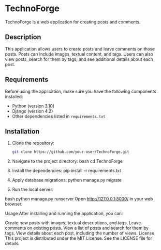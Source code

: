 # TechnoForge

TechnoForge is a web application for creating posts and comments.

## Description

This application allows users to create posts and leave comments on those posts. Posts can include images, textual content, and tags. Users can also view posts, search for them by tags, and see additional details about each post.

## Requirements

Before using the application, make sure you have the following components installed:

- Python (version 3.10)
- Django (version 4.2)
- Other dependencies listed in `requirements.txt`

## Installation

1. Clone the repository:

   ```bash
   git clone https://github.com/your-user/TechnoForge.git

2. Navigate to the project directory:
bash
cd TechnoForge
3. Install the dependencies: pip install -r requirements.txt
4. Apply database migrations: python manage.py migrate
5. Run the local server:

bash
python manage.py runserver
Open http://127.0.0.1:8000/ in your web browser.

Usage
After installing and running the application, you can:

Create new posts with images, textual descriptions, and tags.
Leave comments on existing posts.
View a list of posts and search for them by tags.
View details about each post, including the number of views.
License
This project is distributed under the MIT License. See the LICENSE file for details.






